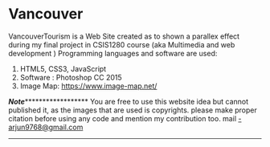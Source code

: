 # Vancouver
VancouverTourism is a Web Site created as to shown a parallex effect  during my final project in CSIS1280 course (aka Multimedia and web development )
 Programming languages and software are used:
 1. HTML5, CSS3, JavaScript 
 2. Software : Photoshop CC 2015 
 3. Image Map: https://www.image-map.net/
 
 
 *********************************************************Note***************************************************************************
 You are free to use this website idea but cannot published it, as the images that are used is copyrights.
 please make proper citation before using any code and mention my contribution too.
 mail -arjun9768@gmail.com
 
 
 
 ****************************************************************************

